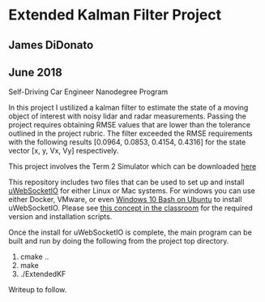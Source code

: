 
# **Extended Kalman Filter Project** 

## James DiDonato
## June 2018
Self-Driving Car Engineer Nanodegree Program

In this project I ustilized a kalman filter to estimate the state of a moving object of interest with noisy lidar and radar measurements. Passing the project requires obtaining RMSE values that are lower than the tolerance outlined in the project rubric. The filter exceeded the RMSE requirements with the following results [0.0964, 0.0853, 0.4154, 0.4316] for the state vector [x, y, Vx, Vy] respectively.

This project involves the Term 2 Simulator which can be downloaded [here](https://github.com/udacity/self-driving-car-sim/releases)

This repository includes two files that can be used to set up and install [uWebSocketIO](https://github.com/uWebSockets/uWebSockets) for either Linux or Mac systems. For windows you can use either Docker, VMware, or even [Windows 10 Bash on Ubuntu](https://www.howtogeek.com/249966/how-to-install-and-use-the-linux-bash-shell-on-windows-10/) to install uWebSocketIO. Please see [this concept in the classroom](https://classroom.udacity.com/nanodegrees/nd013/parts/40f38239-66b6-46ec-ae68-03afd8a601c8/modules/0949fca6-b379-42af-a919-ee50aa304e6a/lessons/f758c44c-5e40-4e01-93b5-1a82aa4e044f/concepts/16cf4a78-4fc7-49e1-8621-3450ca938b77) for the required version and installation scripts.

Once the install for uWebSocketIO is complete, the main program can be built and run by doing the following from the project top directory.


1. cmake ..
2. make
3. ./ExtendedKF


Writeup to follow.